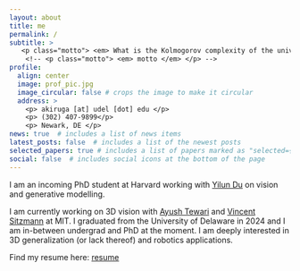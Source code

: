 ```yaml
---
layout: about
title: me
permalink: /
subtitle: >
   <p class="motto"> <em> What is the Kolmogorov complexity of the universe? </em> </p>
    <!-- <p class="motto"> <em> motto </em> </p> -->
profile:
  align: center
  image: prof_pic.jpg
  image_circular: false # crops the image to make it circular
  address: >
    <p> akiruga [at] udel [dot] edu </p>
    <p> (302) 407-9899</p>
    <p> Newark, DE </p>
news: true  # includes a list of news items
latest_posts: false  # includes a list of the newest posts
selected_papers: true # includes a list of papers marked as "selected={true}"
social: false  # includes social icons at the bottom of the page
---
```

I am an incoming PhD student at Harvard working with [Yilun Du](https://yilundu.github.io) on vision and generative modelling. 

I am currently working on 3D vision with [Ayush Tewari](https://ayushtewari.com) and [Vincent Sitzmann](https://vincentsitzmann.com) at MIT. I graduated from the University of Delaware in 2024 and I am in-between undergrad and PhD at the moment. I am deeply interested in 3D generalization (or lack thereof) and robotics applications.

Find my resume here: [resume](/resume/)
